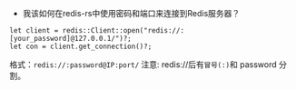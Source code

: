 - 我该如何在redis-rs中使用密码和端口来连接到Redis服务器？
```shell
let client = redis::Client::open("redis://:[your_password]@127.0.0.1/")?;
let con = client.get_connection()?;
```
格式：`redis://:password@IP:port/`
注意: redis://后有`冒号(:)`和 password 分割。

